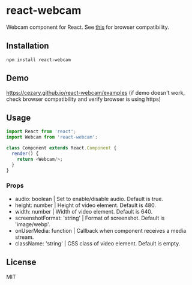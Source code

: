 # react-webcam

Webcam component for React. See [this](http://caniuse.com/#feat=stream)
for browser compatibility.

## Installation

```
npm install react-webcam
```

## Demo

https://cezary.github.io/react-webcam/examples (if demo doesn't work, check browser compatibility and verify browser is using https)

## Usage

```javascript
import React from 'react';
import Webcam from 'react-webcam';

class Component extends React.Component {
  render() {
    return <Webcam/>;
  }
}
```

### Props

* audio: boolean | Set to enable/disable audio. Default is true.
* height: number | Height of video element. Default is 480.
* width: number | Width of video element. Default is 640.
* screenshotFormat: 'string' | Format of screenshot. Default is
  'image/webp'.
* onUserMedia: function | Callback when component receives a media
  stream.
* className: 'string' | CSS class of video element. Default is empty.

## License

MIT
